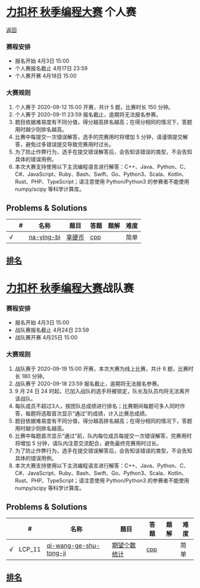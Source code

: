 # [力扣杯 秋季编程大赛](https://leetcode-cn.com/contest/season/2020-fall/) 个人赛

[返回](../../README.md)

### 赛程安排

- 报名开始 4月3日 15:00
- 个人赛报名截止 4月17日 23:59
- 个人赛开赛 4月18日 15:00

### 大赛规则

1. 个人赛于 2020-09-12 15:00 开赛，共计 5 题，比赛时长 150 分钟。
2. 个人赛于 2020-09-11 23:59 报名截止，逾期将无法报名参赛。
3. 题目依据难易度有不同分值，得分越高排名越高；在得分相同的情况下，答题用时越少则排名越高。
4. 比赛中每提交一次错误解答，选手的完赛用时将增加 5 分钟，请谨慎提交解答，避免过多错误提交导致完赛用时过长。
5. 为了防止作弊行为，选手在提交错误解答后，会告知该错误的类型，不会告知具体的错误用例。
6. 本次大赛支持使用以下主流编程语言进行解答：C++、Java、Python、C、C#、JavaScript、Ruby、Bash、Swift、Go、Python3、Scala、Kotlin、Rust、PHP、TypeScript；请注意使用 Python/Python3 的参赛者不能使用 numpy/scipy 等科学计算库。       

## Problems & Solutions

|     | #   | 名称                 | 题目                  | 答题          | 题解 | 难度 |
| --- | --- | -------------------- | --------------------- | ------------- | ---- | ---- |
| √ |   | [na-ying-bi](../../problems/na-ying-bi) | [拿硬币](../../problems/na-ying-bi/README.md) | [cpp](../../problems/na-ying-bi/SOLUTION.cpp) |   | 简单 |

## [排名](https://leetcode-cn.com/contest/season/2020-fall/ranking/solo/)


# [力扣杯 秋季编程大赛](https://leetcode-cn.com/contest/season/2020-fall/)战队赛

### 赛程安排

- 报名开始 4月3日 15:00
- 战队赛报名截止 4月24日 23:59
- 战队赛开赛 4月25日 15:00


### 大赛规则
1. 战队赛于 2020-09-19 15:00 开赛，本次大赛为线上比赛，共计 6 题，比赛时长 180 分钟。
2. 战队赛于 2020-09-18 23:59 报名截止，逾期将无法报名参赛。
3. 9 月 24 日 24 时起，已加入战队的选手将被锁定，队长及队员均将无法离开该战队。
4. 每队成员不超过3人，按团队总成绩进行排名；比赛期间每题可多人同时作答，每题将选取首次显示“通过”的成绩，计入比赛总成绩。
5. 题目依据难易度有不同分值，得分越高排名越高；在得分相同的情况下，答题用时越少则排名越高。
6. 比赛中每题首次显示“通过”前，队内每位成员每提交一次错误解答，完赛用时将增加 5 分钟，请队内注意交流配合，避免最终完赛用时过长。
7. 为了防止作弊行为，选手在提交错误解答后，会告知该错误的类型，不会告知具体的错误用例。
8. 本次大赛支持使用以下主流编程语言进行解答：C++、Java、Python、C、C#、JavaScript、Ruby、Bash、Swift、Go、Python3、Scala、Kotlin、Rust、PHP、TypeScript；请注意使用 Python/Python3 的参赛者不能使用 numpy/scipy 等科学计算库。

## Problems & Solutions

|     | #   | 名称                 | 题目                  | 答题          | 题解 | 难度 |
| --- | --- | -------------------- | --------------------- | ------------- | ---- | ---- |
| √ | LCP_11 | [qi-wang-ge-shu-tong-ji](../../problems/qi-wang-ge-shu-tong-ji) | [期望个数统计](../../problems/qi-wang-ge-shu-tong-ji/README.md) | [cpp](../../problems/qi-wang-ge-shu-tong-ji/SOLUTION.cpp) |   | 简单 |


## [排名](https://leetcode-cn.com/contest/season/2020-fall/ranking/team/)